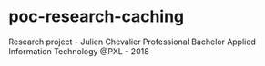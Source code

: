 # poc-research-caching
Research project - Julien Chevalier 
Professional Bachelor Applied Information Technology @PXL - 2018
